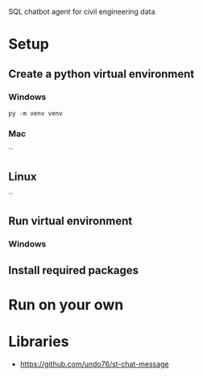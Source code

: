 SQL chatbot agent for civil engineering data

# Setup
## Create a python virtual environment
### Windows
`py -m venv venv`
### Mac
``
## Linux
``

## Run virtual environment
### Windows

## Install required packages



# Run on your own


# Libraries
- https://github.com/undo76/st-chat-message

